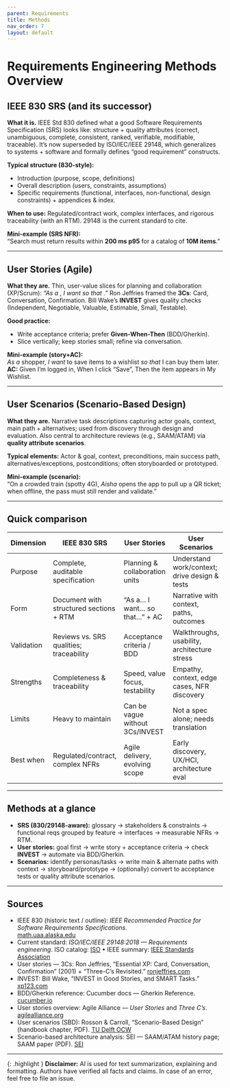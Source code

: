 ```yaml
---
parent: Requirements
title: Methods
nav_order: 7
layout: default
---
```


# Requirements Engineering Methods Overview

## IEEE 830 SRS (and its successor)

**What it is.** IEEE Std 830 defined what a good Software Requirements Specification (SRS) looks like: structure + quality attributes (correct, unambiguous, complete, consistent, ranked, verifiable, modifiable, traceable). It’s now superseded by ISO/IEC/IEEE 29148, which generalizes to systems + software and formally defines “good requirement” constructs.

**Typical structure (830-style):**

- Introduction (purpose, scope, definitions)
- Overall description (users, constraints, assumptions)
- Specific requirements (functional, interfaces, non-functional, design constraints) + appendices & index.

**When to use:** Regulated/contract work, complex interfaces, and rigorous traceability (with an RTM). 29148 is the current standard to cite.

**Mini-example (SRS NFR):**  
“Search must return results within **200 ms p95** for a catalog of **10M items**.”

---

## User Stories (Agile)

**What they are.** Thin, user-value slices for planning and collaboration (XP/Scrum): _“As a <user>, I want <capability> so that <benefit>.”_ Ron Jeffries framed the **3Cs**: Card, Conversation, Confirmation. Bill Wake’s **INVEST** gives quality checks (Independent, Negotiable, Valuable, Estimable, Small, Testable).

**Good practice:**

- Write acceptance criteria; prefer **Given-When-Then** (BDD/Gherkin).
- Slice vertically; keep stories small; refine via conversation.

**Mini-example (story+AC):**  
_As a_ shopper, _I want_ to save items to a wishlist _so that_ I can buy them later.  
**AC:** Given I’m logged in, When I click “Save”, Then the item appears in My Wishlist.

---

## User Scenarios (Scenario-Based Design)

**What they are.** Narrative task descriptions capturing actor goals, context, main path + alternatives; used from discovery through design and evaluation. Also central to architecture reviews (e.g., SAAM/ATAM) via **quality attribute scenarios**.

**Typical elements:** Actor & goal, context, preconditions, main success path, alternatives/exceptions, postconditions; often storyboarded or prototyped.

**Mini-example (scenario):**  
“On a crowded train (spotty 4G), _Aisha_ opens the app to pull up a QR ticket; when offline, the pass must still render and validate.”

---

## Quick comparison

| Dimension   | IEEE 830 SRS                | User Stories                   | User Scenarios                        |
|-------------|-----------------------------|-------------------------------|---------------------------------------|
| Purpose     | Complete, auditable specification | Planning & collaboration units | Understand work/context; drive design & tests |
| Form        | Document with structured sections + RTM | “As a… I want… so that…” + AC | Narrative with context, paths, outcomes |
| Validation  | Reviews vs. SRS qualities; traceability | Acceptance criteria / BDD     | Walkthroughs, usability, architecture stress |
| Strengths   | Completeness & traceability  | Speed, value focus, testability | Empathy, context, edge cases, NFR discovery |
| Limits      | Heavy to maintain            | Can be vague without 3Cs/INVEST | Not a spec alone; needs translation   |
| Best when   | Regulated/contract, complex NFRs | Agile delivery, evolving scope | Early discovery, UX/HCI, architecture eval |

---

## Methods at a glance

- **SRS (830/29148-aware):** glossary → stakeholders & constraints → functional reqs grouped by feature → interfaces → measurable NFRs → RTM.
- **User stories:** goal first → write story + acceptance criteria → check **INVEST** → automate via BDD/Gherkin.
- **Scenarios:** identify personas/tasks → write main & alternate paths with context → storyboard/prototype → (optionally) convert to acceptance tests or quality attribute scenarios.

---

## Sources

- IEEE 830 (historic text / outline): _IEEE Recommended Practice for Software Requirements Specifications_.  
  [math.uaa.alaska.edu](https://www.math.uaa.alaska.edu/~afkjm/cs401/IEEE830.pdf)
- Current standard: _ISO/IEC/IEEE 29148:2018 — Requirements engineering_. ISO catalog: [ISO](https://www.iso.org/standard/72089.html) • IEEE summary: [IEEE Standards Association](https://standards.ieee.org/ieee/29148/6937/)
- User stories — 3Cs: Ron Jeffries, “Essential XP: Card, Conversation, Confirmation” (2001) + “Three-C’s Revisited.” [ronjeffries.com](https://ronjeffries.com/xprog/articles/expcardconversationconfirmation/)
- INVEST: Bill Wake, “INVEST in Good Stories, and SMART Tasks.” [xp123.com](https://xp123.com/invest-in-good-stories-and-smart-tasks/)
- BDD/Gherkin reference: Cucumber docs — Gherkin Reference. [cucumber.io](https://cucumber.io/docs/gherkin/reference)
- User stories overview: Agile Alliance — _User Stories_ and _Three C’s_. [agilealliance.org](https://agilealliance.org/glossary/user-stories/)
- User scenarios (SBD): Rosson & Carroll, “Scenario-Based Design” (handbook chapter, PDF). [TU Delft OCW](https://ocw.tudelft.nl/wp-content/uploads/2_RossonCarrollSBDforHandbook2002.pdf)
- Scenario-based architecture analysis: SEI — SAAM/ATAM history page; SAAM paper (PDF). [SEI](https://www.sei.cmu.edu/history-of-innovation/evaluating-system-architecture/)

---

{: .highlight }
**Disclaimer:** AI is used for text summarization, explaining and formatting. Authors have verified all facts and claims. In case of an error, feel free to file an issue.
